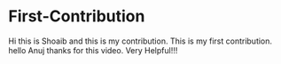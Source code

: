 # First-Contribution
Hi this is Shoaib and this is my contribution.
This is my first contribution.
hello Anuj thanks for this video. Very Helpful!!!
